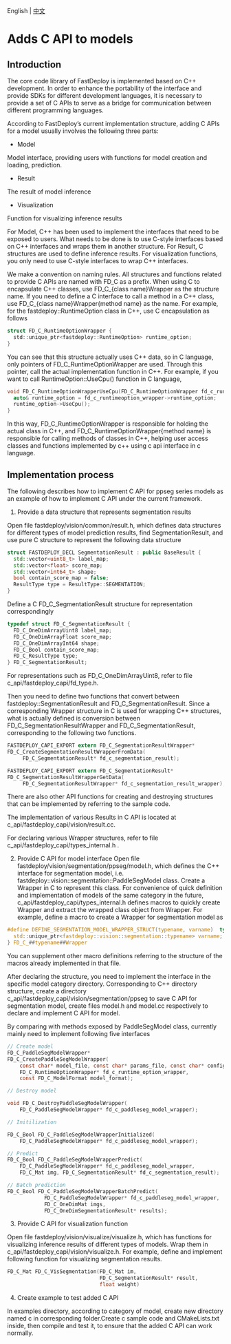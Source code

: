 English | [中文](../../cn/faq/develop_c_api_for_a_new_model.md)

# Adds C API to models

## Introduction

The core code library of FastDeploy is implemented based on C++ development. In order to enhance the portability of the interface and provide SDKs for different development languages, it is necessary to provide a set of C APIs to serve as a bridge for communication between different programming languages.

According to FastDeploy’s current implementation structure, adding C APIs for a model usually involves the following three parts:

- Model

Model interface, providing users with functions for model creation and loading, prediction.

- Result

The result of model inference

- Visualization

Function for visualizing inference results

For Model, C++ has been used to implement the interfaces that need to be exposed to users. What needs to be done is to use C-style interfaces based on C++ interfaces and wraps them in another structure. For Result, C structures are used to define inference results. For visualization functions, you only need to use C-style interfaces to wrap C++ interfaces.

We make a convention on naming rules. All structures and functions related to provide C APIs are named with FD_C as a prefix. When using C to encapsulate C++ classes, use FD_C_{class name}Wrapper as the structure name. If you need to define a C interface to call a method in a C++ class, use FD_C_{class name}Wrapper{method name} as the name. For example, for the fastdeploy::RuntimeOption class in C++, use C encapsulation as follows

```c
struct FD_C_RuntimeOptionWrapper {
  std::unique_ptr<fastdeploy::RuntimeOption> runtime_option;
}
```

You can see that this structure actually uses C++ data, so in C language, only pointers of FD_C_RuntimeOptionWrapper are used. Through this pointer, call the actual implementation function in C++. For example, if you want to call RuntimeOption::UseCpu() function in C language,

```c
void FD_C_RuntimeOptionWrapperUseCpu(FD_C_RuntimeOptionWrapper fd_c_runtimeoption_wrapper){
  auto& runtime_option = fd_c_runtimeoption_wrapper->runtime_option;
  runtime_option->UseCpu();
}
```

In this way, FD_C_RuntimeOptionWrapper is responsible for holding the actual class in C++, and FD_C_RuntimeOptionWrapper{method name} is responsible for calling methods of classes in C++, helping user access classes and functions implemented by c++ using c api interface in c language.

## Implementation process

The following describes how to implement C API for ppseg series models as an example of how to implement C API under the current framework.

1. Provide a data structure that represents segmentation results

Open file fastdeploy/vision/common/result.h, which defines data structures for different types of model prediction results, find SegmentationResult, and use pure C structure to represent the following data structure

```c++
struct FASTDEPLOY_DECL SegmentationResult : public BaseResult {
  std::vector<uint8_t> label_map;
  std::vector<float> score_map;
  std::vector<int64_t> shape;
  bool contain_score_map = false;
  ResultType type = ResultType::SEGMENTATION;
}
```

Define a C FD_C_SegmentationResult structure for representation correspondingly

```c
typedef struct FD_C_SegmentationResult {
  FD_C_OneDimArrayUint8 label_map;
  FD_C_OneDimArrayFloat score_map;
  FD_C_OneDimArrayInt64 shape;
  FD_C_Bool contain_score_map;
  FD_C_ResultType type;
} FD_C_SegmentationResult;
```

For representations such as FD_C_OneDimArrayUint8, refer to file c_api/fastdeploy_capi/fd_type.h.

Then you need to define two functions that convert between fastdeploy::SegmentationResult and FD_C_SegmentationResult. Since a corresponding Wrapper structure in C is used for wrapping C++ structures, what is actually defined is conversion between FD_C_SegmentationResultWrapper and FD_C_SegmentationResult, corresponding to the following two functions.

```c
FASTDEPLOY_CAPI_EXPORT extern FD_C_SegmentationResultWrapper*
FD_C_CreateSegmentationResultWrapperFromData(
     FD_C_SegmentationResult* fd_c_segmentation_result);

FASTDEPLOY_CAPI_EXPORT extern FD_C_SegmentationResult*
FD_C_SegmentationResultWrapperGetData(
     FD_C_SegmentationResultWrapper* fd_c_segmentation_result_wrapper);
```

There are also other API functions for creating and destroying structures that can be implemented by referring to the sample code.

The implementation of various Results in C API is located at c_api/fastdeploy_capi/vision/result.cc.

For declaring various Wrapper structures, refer to file c_api/fastdeploy_capi/types_internal.h .

2. Provide C API for model interface
Open file fastdeploy/vision/segmentation/ppseg/model.h, which defines the C++ interface for segmentation model, i.e. fastdeploy::vision::segmentation::PaddleSegModel class. Create a Wrapper in C to represent this class. For convenience of quick definition and implementation of models of the same category in the future, c_api/fastdeploy_capi/types_internal.h defines macros to quickly create Wrapper and extract the wrapped class object from Wrapper. For example, define a macro to create a Wrapper for segmentation model as

```c
#define DEFINE_SEGMENTATION_MODEL_WRAPPER_STRUCT(typename, varname)  typedef struct FD_C_##typename##Wrapper { \
  std::unique_ptr<fastdeploy::vision::segmentation::typename> varname; \
} FD_C_##typename##Wrapper
```

You can supplement other macro definitions referring to the structure of the macros already implemented in that file.

After declaring the structure, you need to implement the interface in the specific model category directory. Corresponding to C++ directory structure, create a directory c_api/fastdeploy_capi/vision/segmentation/ppseg to save C API for segmentation model, create files model.h and model.cc respectively to declare and implement C API for model.

By comparing with methods exposed by PaddleSegModel class, currently mainly need to implement following five interfaces

```c
// Create model
FD_C_PaddleSegModelWrapper*
FD_C_CreatePaddleSegModelWrapper(
    const char* model_file, const char* params_file, const char* config_file,
    FD_C_RuntimeOptionWrapper* fd_c_runtime_option_wrapper,
    const FD_C_ModelFormat model_format);

// Destroy model

void FD_C_DestroyPaddleSegModelWrapper(
    FD_C_PaddleSegModelWrapper* fd_c_paddleseg_model_wrapper);

// Initilization

FD_C_Bool FD_C_PaddleSegModelWrapperInitialized(
    FD_C_PaddleSegModelWrapper* fd_c_paddleseg_model_wrapper);

// Predict
FD_C_Bool FD_C_PaddleSegModelWrapperPredict(
    FD_C_PaddleSegModelWrapper* fd_c_paddleseg_model_wrapper,
    FD_C_Mat img, FD_C_SegmentationResult* fd_c_segmentation_result);

// Batch prediction
FD_C_Bool FD_C_PaddleSegModelWrapperBatchPredict(
            FD_C_PaddleSegModelWrapper* fd_c_paddleseg_model_wrapper,
            FD_C_OneDimMat imgs,
            FD_C_OneDimSegmentationResult* results);
```

3. Provide C API for visualization function

Open file fastdeploy/vision/visualize/visualize.h, which has functions for visualizing inference results of different types of models. Wrap them in c_api/fastdeploy_capi/vision/visualize.h. For example, define and implement following function for visualizing segmentation results.

```c
FD_C_Mat FD_C_VisSegmentation(FD_C_Mat im,
                              FD_C_SegmentationResult* result,
                              float weight)
```

4. Create example to test added C API

In examples directory, according to category of model, create new directory named c in corresponding folder.Create c sample code and CMakeLists.txt inside, then compile and test it, to ensure that the added C API can work normally.
